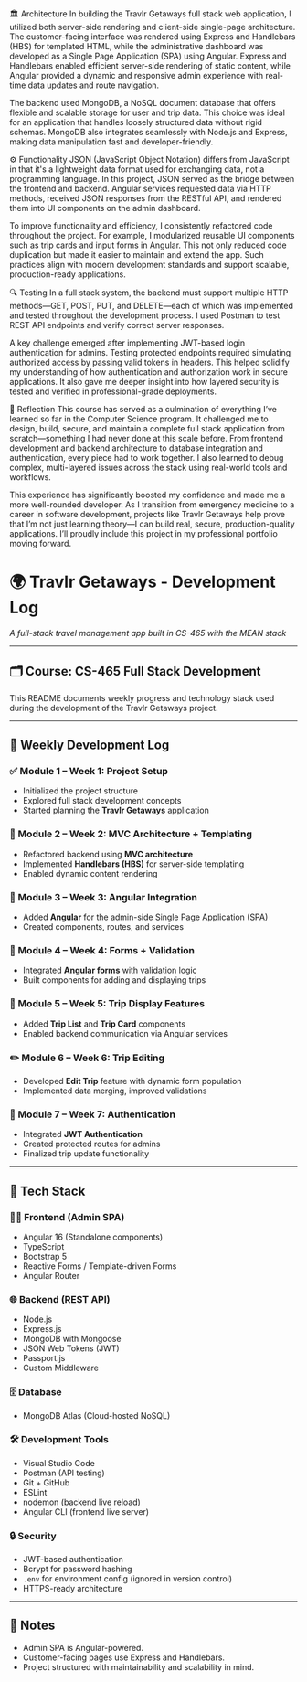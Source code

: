 🏛 Architecture
In building the Travlr Getaways full stack web application, I utilized both server-side rendering and client-side single-page architecture. The customer-facing interface was rendered using Express and Handlebars (HBS) for templated HTML, while the administrative dashboard was developed as a Single Page Application (SPA) using Angular. Express and Handlebars enabled efficient server-side rendering of static content, while Angular provided a dynamic and responsive admin experience with real-time data updates and route navigation.

The backend used MongoDB, a NoSQL document database that offers flexible and scalable storage for user and trip data. This choice was ideal for an application that handles loosely structured data without rigid schemas. MongoDB also integrates seamlessly with Node.js and Express, making data manipulation fast and developer-friendly.

⚙️ Functionality
JSON (JavaScript Object Notation) differs from JavaScript in that it's a lightweight data format used for exchanging data, not a programming language. In this project, JSON served as the bridge between the frontend and backend. Angular services requested data via HTTP methods, received JSON responses from the RESTful API, and rendered them into UI components on the admin dashboard.

To improve functionality and efficiency, I consistently refactored code throughout the project. For example, I modularized reusable UI components such as trip cards and input forms in Angular. This not only reduced code duplication but made it easier to maintain and extend the app. Such practices align with modern development standards and support scalable, production-ready applications.

🔍 Testing
In a full stack system, the backend must support multiple HTTP methods—GET, POST, PUT, and DELETE—each of which was implemented and tested throughout the development process. I used Postman to test REST API endpoints and verify correct server responses.

A key challenge emerged after implementing JWT-based login authentication for admins. Testing protected endpoints required simulating authorized access by passing valid tokens in headers. This helped solidify my understanding of how authentication and authorization work in secure applications. It also gave me deeper insight into how layered security is tested and verified in professional-grade deployments.

🎯 Reflection
This course has served as a culmination of everything I’ve learned so far in the Computer Science program. It challenged me to design, build, secure, and maintain a complete full stack application from scratch—something I had never done at this scale before. From frontend development and backend architecture to database integration and authentication, every piece had to work together. I also learned to debug complex, multi-layered issues across the stack using real-world tools and workflows.

This experience has significantly boosted my confidence and made me a more well-rounded developer. As I transition from emergency medicine to a career in software development, projects like Travlr Getaways help prove that I’m not just learning theory—I can build real, secure, production-quality applications. I’ll proudly include this project in my professional portfolio moving forward.

# 🌍 Travlr Getaways - Development Log  
_A full-stack travel management app built in CS-465 with the MEAN stack_

---

## 🗂 Course: CS-465 Full Stack Development

This README documents weekly progress and technology stack used during the development of the Travlr Getaways project.

---

## 📅 Weekly Development Log

### ✅ Module 1 – Week 1: Project Setup
- Initialized the project structure
- Explored full stack development concepts
- Started planning the **Travlr Getaways** application

### 🔧 Module 2 – Week 2: MVC Architecture + Templating
- Refactored backend using **MVC architecture**
- Implemented **Handlebars (HBS)** for server-side templating
- Enabled dynamic content rendering

### 🚀 Module 3 – Week 3: Angular Integration
- Added **Angular** for the admin-side Single Page Application (SPA)
- Created components, routes, and services

### 📝 Module 4 – Week 4: Forms + Validation
- Integrated **Angular forms** with validation logic
- Built components for adding and displaying trips

### 🧩 Module 5 – Week 5: Trip Display Features
- Added **Trip List** and **Trip Card** components
- Enabled backend communication via Angular services

### ✏️ Module 6 – Week 6: Trip Editing
- Developed **Edit Trip** feature with dynamic form population
- Implemented data merging, improved validations

### 🔐 Module 7 – Week 7: Authentication
- Integrated **JWT Authentication**
- Created protected routes for admins
- Finalized trip update functionality

---

## 🧰 Tech Stack

### 👨‍💻 Frontend (Admin SPA)
- Angular 16 (Standalone components)
- TypeScript
- Bootstrap 5
- Reactive Forms / Template-driven Forms
- Angular Router

### 🌐 Backend (REST API)
- Node.js
- Express.js
- MongoDB with Mongoose
- JSON Web Tokens (JWT)
- Passport.js
- Custom Middleware

### 🗄️ Database
- MongoDB Atlas (Cloud-hosted NoSQL)

### 🛠 Development Tools
- Visual Studio Code
- Postman (API testing)
- Git + GitHub
- ESLint
- nodemon (backend live reload)
- Angular CLI (frontend live server)

### 🔒 Security
- JWT-based authentication
- Bcrypt for password hashing
- `.env` for environment config (ignored in version control)
- HTTPS-ready architecture

---

## 📌 Notes
- Admin SPA is Angular-powered.
- Customer-facing pages use Express and Handlebars.
- Project structured with maintainability and scalability in mind.
